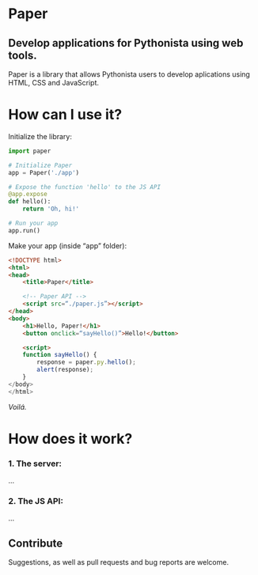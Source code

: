 # Paper
## Develop applications for Pythonista using web tools.

Paper is a library that allows Pythonista users to develop aplications using HTML, CSS and JavaScript.

# How can I use it?
Initialize the library:
```python
import paper

# Initialize Paper
app = Paper('./app')

# Expose the function 'hello' to the JS API
@app.expose
def hello():
    return 'Oh, hi!'

# Run your app
app.run()
```

Make your app (inside “app” folder):
```html
<!DOCTYPE html>
<html>
<head>
    <title>Paper</title>

    <!-- Paper API -->
    <script src=“./paper.js”></script>
</head>
<body>
    <h1>Hello, Paper!</h1>
    <button onclick=“sayHello()”>Hello!</button>

    <script>
    function sayHello() {
        response = paper.py.hello();
        alert(response);
    }
</body>
</html>
```

_Voilá._

# How does it work?
### 1. The server:
…

### 2. The JS API:
…

## Contribute
Suggestions, as well as pull requests and bug reports are welcome.
